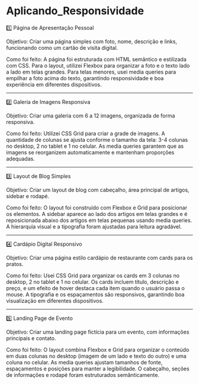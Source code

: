 # Aplicando_Responsividade

1️⃣ Página de Apresentação Pessoal

Objetivo: Criar uma página simples com foto, nome, descrição e links, funcionando como um cartão de visita digital.

Como foi feito:
A página foi estruturada com HTML semântico e estilizada com CSS. Para o layout, utilizei Flexbox para organizar a foto e o texto lado a lado em telas grandes. Para telas menores, usei media queries para empilhar a foto acima do texto, garantindo responsividade e boa experiência em diferentes dispositivos.

_________________________________________________________________________________________

2️⃣ Galeria de Imagens Responsiva

Objetivo: Criar uma galeria com 6 a 12 imagens, organizada de forma responsiva.

Como foi feito:
Utilizei CSS Grid para criar a grade de imagens. A quantidade de colunas se ajusta conforme o tamanho da tela: 3-4 colunas no desktop, 2 no tablet e 1 no celular. As media queries garantem que as imagens se reorganizem automaticamente e mantenham proporções adequadas.

_________________________________________________________________________________________

3️⃣ Layout de Blog Simples

Objetivo: Criar um layout de blog com cabeçalho, área principal de artigos, sidebar e rodapé.

Como foi feito:
O layout foi construído com Flexbox e Grid para posicionar os elementos. A sidebar aparece ao lado dos artigos em telas grandes e é reposicionada abaixo dos artigos em telas pequenas usando media queries. A hierarquia visual e a tipografia foram ajustadas para leitura agradável.

_________________________________________________________________________________________

4️⃣ Cardápio Digital Responsivo

Objetivo: Criar uma página estilo cardápio de restaurante com cards para os pratos.

Como foi feito:
Usei CSS Grid para organizar os cards em 3 colunas no desktop, 2 no tablet e 1 no celular. Os cards incluem título, descrição e preço, e um efeito de hover destaca cada item quando o usuário passa o mouse. A tipografia e os espaçamentos são responsivos, garantindo boa visualização em diferentes dispositivos.

_________________________________________________________________________________________

5️⃣ Landing Page de Evento

Objetivo: Criar uma landing page fictícia para um evento, com informações principais e contato.

Como foi feito:
O layout combina Flexbox e Grid para organizar o conteúdo em duas colunas no desktop (imagem de um lado e texto do outro) e uma coluna no celular. As media queries ajustam tamanhos de fonte, espaçamentos e posições para manter a legibilidade. O cabeçalho, seções de informações e rodapé foram estruturados semânticamente.
